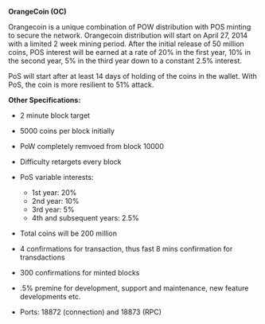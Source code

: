 **OrangeCoin (OC)**

Orangecoin is a unique combination of POW distribution with POS minting to secure the network. Orangecoin distribution will start on April 27, 2014 with a limited 2 week mining period. After the initial release of 50 million coins, POS interest will be earned at a rate of 20% in the first year, 10% in the second year, 5% in the third year down to a constant 2.5% interest.


PoS will start after at least 14 days of holding of the coins in the wallet. With PoS, the coin is more resilient to 51% attack. 

**Other Specifications:**

- 2 minute  block target
- 5000 coins per block initially
- PoW completely remvoed from block 10000
- Difficulty retargets every block 
- PoS variable interests:
	- 1st year: 20%
	- 2nd year: 10%
	- 3rd year: 5%
	- 4th and subsequent years: 2.5%
- Total coins will be 200 million
- 4 confirmations for transaction, thus fast 8 mins confirmation for transdactions
- 300 confirmations for minted blocks
- .5% premine for development, support and maintenance, new feature developments etc.

- Ports: 18872 (connection) and 18873 (RPC)

